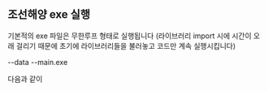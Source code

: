 ## 조선해양 exe 실행

기본적의 exe 파일은 무한루프 형태로 실행됩니다
(라이브러리 import 시에 시간이 오래 걸리기 때문에 초기에 라이브러리들을 불러놓고
코드만 계속 실행시킵니다)

--data
--main.exe 

다음과 같이 



